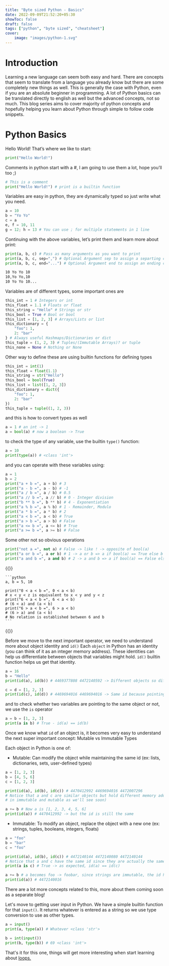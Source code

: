 ```yaml
---
title: "Byte sized Python - Basics"
date: 2022-09-09T21:52:20+05:30
showToc: false
draft: false
tags: ["python", "byte sized", "cheatsheet"]
cover:
    image: "images/python-1.svg"
---
```


# Introduction
Learning a new language can seem both easy and hard. There are concepts that seem to translate from a language you already know but there are some completely new things as well. This is generally the case with Python, even if you are an absolute beginner in programming. A lot of Python basics can be translated directly to english as well but the advanced concepts, not so much. This blog series aims to cover majority of python concepts and hopefully helping you learn about Python through simple to follow code snippets.
# Python Basics

Hello World! That’s where we like to start:

```python
print("Hello World!")
```

Comments in python start with a #, I am going to use them a lot, hope you’ll too ;)

```python
# This is a comment
print("Hello World!") # print is a builtin function
```

Variables are easy in python, they are dynamically typed so just write what you need.

```python
a = 10
b = "Yo Yo"
c = a
e, f = 10, 11
g = 12; h = 13 # You can use ; for multiple statements in 1 line
```

Continuing with the above variables, let’s print them and learn more about print:

```python
print(a, b, c) # Pass as many arguments as you want to print
print(a, b, c, sep=",") # Optional Argument sep to assign a separting character
print(a, b, c, end="...") # Optional Argument end to assign an ending character
```

```bash
10 Yo Yo 10
10,Yo Yo,10
10 Yo Yo 10...
```

Variables are of different types, some important ones are

```python
this_int = 1 # Integers or int
this_float = 1.1 # Floats or float
this_string = "Hello" # Strings or str
this_bool = True # Bool or bool
this_list = [1, 2, 3] # Arrays/Lists or list
this_dictionary = {
	"foo": 1,
	2: "bar"
} # Always useful Hashmaps/Dictionaries or dict
this_tuple = (1, 2, 3) # Tuples/(Immutable Arrays)? or tuple 
this_none = None # Nothing or None
```

Other way to define these are using builtin functions for defining types

```python
this_int = int(1)
this_float = float(1.1)
this_string = str("Hello")
this_bool = bool(True)
this_list = list([1, 2, 3])
this_dictionary = dict({
	"foo": 1,
	2: "bar"
})
this_tuple = tuple((1, 2, 3))
```

and this is how to convert types as well

```python
a = 1 # an int -> 1
a = bool(a) # now a boolean -> True
```

to check the type of any variable, use the builtin `type()` function:

```python
a = 10
print(type(a)) # <class 'int'>
```

and you can operate with these variables using:

```python
a = 1
b = 2
print("a + b =", a + b) # 3
print("a - b =", a - b) # -1
print("a / b =", a / b) # 0.5
print("a // b =", a // b) # 0 - Integer division
print("b ** b =", b ** b) # 4 - Exponentiation
print("a % b =", a % b) # 1 - Remainder, Modulo
print("a * b =", a * b) # 2
print("a < b =", a < b) # True
print("a > b =", a > b) # False
print("a <= b =", a <= b) # True
print("a >= b =", a >= b) # False
```

Some other not so obvious operations

```python
print("not a =", not a) # False -> like ! -> opposite of bool(a)
print("a or b =", a or b) # 1 -> a or b => a if bool(a) == True else b
print("a and b =", a and b) # 2 -> a and b => a if bool(a) == False else b
```
{{<collapse summary="You can also chain comparision operations in Python" >}}

    ```python
    a, b = 5, 10

    print("0 < a < b =", 0 < a < b)
    # x < y < z is equivalent to x < y and y < z
    print("6 < a < b =", 6 < a < b)
    # (6 < a) and (a < b)
    print("6 > a < b =", 6 > a < b)
    # (6 > a) and (a < b)
    # No relation is established between 6 and b
    ```
{{</collapse>}}

Before we move to the next important operator, we need to understand more about object identity and `id()`
Each `object` in Python has an identity (you can think of it as an integer memory address). These identities can help us differentiate between objects that variables might hold. `id()` builtin function helps us get that identity.

```python
a = 16
b = "Hello"
print(id(a), id(b)) # 4469377808 4472140592 -> Different objects so different ids

c = d = [1, 2, 3]
print(id(c), id(d)) # 4469694016 4469694016 -> Same id because pointing to same object
```

and to check whether two variables are pointing to the same object or not, we use the `is` operator

```python
a = b = [1, 2, 3]
print(a is b) # True - id(a) == id(b)
```

Once we know what `id` of an object is, it becomes very easy to understand the next super important concept: Mutable vs Immutable Types

Each object in Python is one of:
- Mutable: Can modify the object while maintaining the same id (ex: lists, dictionaries, sets, user-defined types)
```python
a = [1, 2, 3]
b = [4, 5, 6]
c = [1, 2, 3]

print(id(a), id(b), id(c)) # 4470412992 4469694016 4472007296
# Notice that a and c are similar objects but hold different memory addresses (this is one major difference
# in immutable and mutable as we'll see soon)

a += b # Now a is [1, 2, 3, 4, 5, 6]
print(id(a)) # 4470412992 -> but the id is still the same
```

- Immutable: To modify an object, replace the object with a new one (ex: strings, tuples, booleans, integers, floats)

```python
a = "foo"
b = "bar"
c = "foo"

print(id(a), id(b), id(c)) # 4472140144 4472140080 4472140144
# Notice that a and c have the same id since they are actually the same immuntable objects
print(a is c) # True -> as expected, id(a) == id(c)

a += b # a becomes foo -> foobar, since strings are immutable, the id has to change
print(id(a)) # 4472140016
```

There are a lot more concepts related to this, more about them coming soon as a separate blog!

Let's move to getting user input in Python. We have a simple builtin function for that `input()`. It returns whatever is entered as a string so we use type conversion to use as other types.
```python
a = input()
print(a, type(a)) # Whatever <class 'str'>

b = int(input())
print(b, type(b)) # 69 <class 'int'>
```

That's it for this one, things will get more interesting when start learning about [loops.]()
